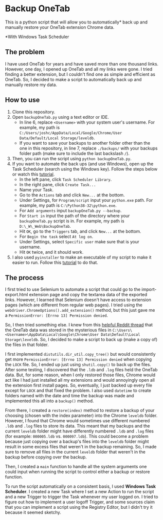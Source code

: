 # Backup OneTab

This is a python script that will allow you to automatically\* back up and manually restore your OneTab extension Chrome data.

\*With Windows Task Scheduler

## The problem

I have used OneTab for years and have saved more than one thousand links. However, one day, I opened up OneTab and all my links were gone. I tried finding a better extension, but I couldn't find one as simple and efficient as OneTab. So, I decided to make a script to automatically back up and manually restore my data.

## How to use

1. Clone this repository.
2. Open `backupOneTab.py` using a text editor or IDE.
   - In line 6, replace `<Username>` with your system user's username. For example, my path is `C:/Users/joshc/AppData/Local/Google/Chrome/User Data/Default/Local Storage/leveldb`.
   - If you want to save your backups to another folder other than the one in this repository, in line 7, replace `./backups/` with your backups folder path (make sure to include the last backslash `/`).
3. Then, you can run the script using `python backupOneTab.py`.
4. If you want to automate the back ups (and use Windows), open up the Task Scheduler (search using the Windows key). Follow the steps below or watch this [tutorial](https://www.youtube.com/watch?v=n2Cr_YRQk7o&feature=emb_title).
   - In the left pane, click `Task Scheduler Library`.
   - In the right pane, click `Create Task...`
   - Name your Task.
   - Go to the `Actions` tab and click `New...` at the bottom.
   - Under Settings, for `Program/script` input your `python.exe` path. For example, my path is `C:\Python38-32\python.exe`.
   - For `Add arguments` input `backupOneTab.py --backup`.
   - For `Start in` input the path of the directory where your `backupOneTab.py` script is in. For example, my path is `D:\_W\_Web\BackupOneTab`.
   - Hit `OK`, go to the `Triggers` tab, and click `New...` at the bottom.
   - For `Begin the task` select `At log on`.
   - Under Settings, select `Specific user` make sure that is your username.
   - Hit `OK` twice, and it should work.
5. I also used `pyinstaller` to make an executable of my script to make it easier to run. Follow this [tutorial](https://datatofish.com/executable-pyinstaller/) to do that.

## The process

I first tried to use Selenium to automate a script that could go to the import-export.html extension page and copy the textarea data of the exported links. However, I learned that Selenium doesn't have access to extension pages (which are different from regular web pages). I tried using the `webdriver.ChromeOptions().add_extension()` method, but this just gave me a `PermissionError: [Errno 13] Permission denied`.

So, I then tried something else. I knew from this [helpful Reddit thread](https://www.reddit.com/r/chrome/comments/76k23b/onetab_lost_all_tabs_recovery/) that the OneTab data was stored in the mysterious files in `C:\Users\<Username>\AppData\Local\Google\Chrome\User Data\Default\Local Storage\leveldb`. So, I decided to make a script to back up (make a copy of) the files in that folder.

I first implemented `distutils.dir_util.copy_tree()` but would consistently get more `PermissionError: [Errno 13] Permission denied` when copying the `LOCK` file. So, I ended up just using `shutil.copy()` to back up the files. After some testing, I discovered that the `.ldb` and `.log` files held the OneTab data. But, for some reason, when I only restored those files, Chrome would act like I had just installed all my extensions and would annoyingly open all the extension first install pages. So, eventually, I just backed up every file except for `LOCK` and that fixed the problem. I also used `datetime` to create folders named with the date and time the backup was made and implemented this all into a `backup()` method.

From there, I created a `restore(index)` method to restore a backup of your choosing (chosen with the index parameter) into the Chrome `leveldb` folder. However, I found that Chrome would sometimes use different numbered `.ldb` and `.log` files to store its data. This meant that my backups and the current `leveldb` folder might have differently numbered `.ldb` and `.log` files (for example: `000005.ldb` vs. `000097.ldb`). This could become a problem because just copying over a backup's files into the `leveldb` folder might result in some excess files that weren't in the backup remaining. So, I made sure to remove all files in the current `leveldb` folder that weren't in the backup before copying over the backup.

Then, I created a `main` function to handle all the system arguments one could input when running the script to control either a backup or restore function.

To run the script automatically on a consistent basis, I used **Windows Task Scheduler**. I created a new Task where I set a new Action to run the script and a new Trigger to trigger the Task whenever my user logged on. I tried to figure out how to implement a user logoff Trigger, and some sources claim that you can implement a script using the Registry Editor, but I didn't try it because it seemed sketchy.
